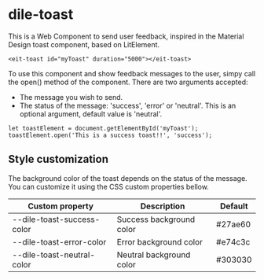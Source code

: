 # dile-toast

This is a Web Component to send user feedback, inspired in the Material Design toast component, based on LitElement.

```
<eit-toast id="myToast" duration="5000"></eit-toast>
```

To use this component and show feedback messages to the user, simpy call the open() method of the component. There are two arguments accepted:

- The message you wish to send.
- The status of the message: 'success', 'error' or 'neutral'. This is an optional argument, default value is 'neutral'.

```
let toastElement = document.getElementById('myToast');
toastElement.open('This is a success toast!!', 'success');
```

## Style customization

The background color of the toast depends on the status of the message. You can customize it using the CSS custom properties bellow.

Custom property | Description | Default
----------------|-------------|---------
--dile-toast-success-color | Success background color | #27ae60
--dile-toast-error-color | Error background color | #e74c3c
--dile-toast-neutral-color | Neutral background color | #303030
